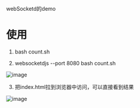 webSocketd的demo


# 使用

1. bash count.sh

2. websocketdjs --port 8080 bash count.sh

 ![image](./images/2.png)

3. 把index.html拉到浏览器中访问，可以直接看到结果

 ![image](./images/1.png)